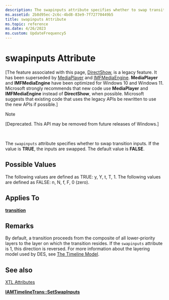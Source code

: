 ```yaml
---
description: The swapinputs attribute specifies whether to swap transition inputs. If the value is TRUE, the inputs are swapped. The default value is FALSE.
ms.assetid: 2b8d95ec-2c6c-4bd8-83e9-7f72770449b5
title: swapinputs Attribute
ms.topic: reference
ms.date: 4/26/2023
ms.custom: UpdateFrequency5
---
```


# swapinputs Attribute

\[The feature associated with this page, [DirectShow](/windows/win32/directshow/directshow), is a legacy feature. It has been superseded by [MediaPlayer](/uwp/api/Windows.Media.Playback.MediaPlayer) and [IMFMediaEngine](/windows/win32/api/mfmediaengine/nn-mfmediaengine-imfmediaengine). **MediaPlayer** and **IMFMediaEngine** have been optimized for Windows 10 and Windows 11. Microsoft strongly recommends that new code use **MediaPlayer** and **IMFMediaEngine** instead of **DirectShow**, when possible. Microsoft suggests that existing code that uses the legacy APIs be rewritten to use the new APIs if possible.\]

> [!Note]  
> \[Deprecated. This API may be removed from future releases of Windows.\]

 

The `swapinputs` attribute specifies whether to swap transition inputs. If the value is **TRUE**, the inputs are swapped. The default value is **FALSE**.

## Possible Values

The following values are defined as TRUE: y, Y, t, T, 1. The following values are defined as FALSE: n, N, f, F, 0 (zero).

## Applies To

[**transition**](transition-element.md)

## Remarks

By default, a transition proceeds from the composite of all lower-priority layers to the layer on which the transition resides. If the `swapinputs` attribute is 1, this direction is reversed. For more information about the layering model used by DES, see [The Timeline Model](the-timeline-model.md).

## See also

<dl> <dt>

[XTL Attributes](xtl-attributes.md)
</dt> <dt>

[**IAMTimelineTrans::SetSwapInputs**](iamtimelinetrans-setswapinputs.md)
</dt> </dl>

 

 



